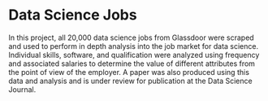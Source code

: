 # Data Science Jobs

In this project, all 20,000 data science jobs from Glassdoor were scraped and used to perform in depth analysis into the job market for data science. Individual skills, software, and qualification were analyzed using frequency and associated salaries to determine the value of different attributes from the point of view of the employer. A paper was also produced using this data and analysis and is under review for publication at the Data Science Journal. 
